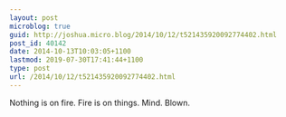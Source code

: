 ```yaml
---
layout: post
microblog: true
guid: http://joshua.micro.blog/2014/10/12/t521435920092774402.html
post_id: 40142
date: 2014-10-13T10:03:05+1100
lastmod: 2019-07-30T17:41:44+1100
type: post
url: /2014/10/12/t521435920092774402.html
---
```

Nothing is on fire. Fire is on things. Mind. Blown.
